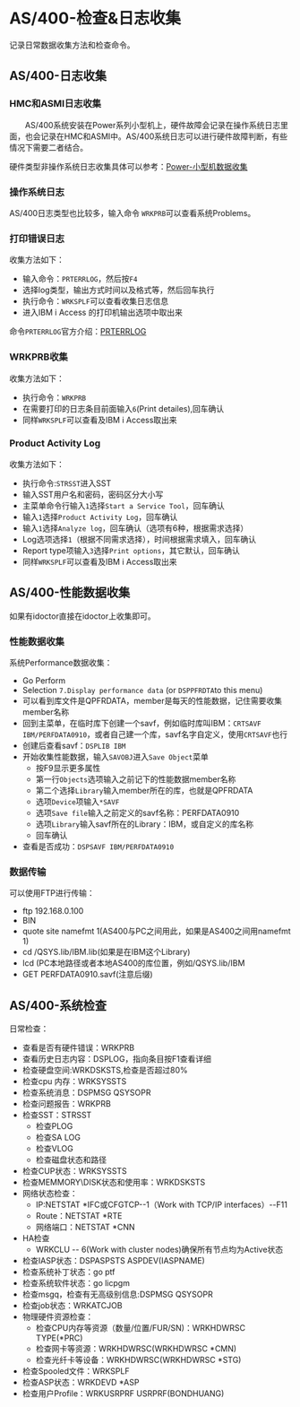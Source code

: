 # AS/400-检查&日志收集
记录日常数据收集方法和检查命令。
## AS/400-日志收集
### HMC和ASMI日志收集
&#8195;&#8195;AS/400系统安装在Power系列小型机上，硬件故障会记录在操作系统日志里面，也会记录在HMC和ASMI中。AS/400系统日志可以进行硬件故障判断，有些情况下需要二者结合。

硬件类型非操作系统日志收集具体可以参考：[Power-小型机数据收集](https://bond-huang.github.io/huang/01-IBM_Power_System/02-Power_System/01-Power-%E5%B0%8F%E5%9E%8B%E6%9C%BA%E6%95%B0%E6%8D%AE%E6%94%B6%E9%9B%86.html)

### 操作系统日志
AS/400日志类型也比较多，输入命令 `WRKPRB`可以查看系统Problems。

### 打印错误日志
收集方法如下：
- 输入命令：`PRTERRLOG`，然后按`F4`
- 选择log类型，输出方式时间以及格式等，然后回车执行
- 执行命令：`WRKSPLF`可以查看收集日志信息
- 进入IBM i Access 的打印机输出选项中取出来

命令`PRTERRLOG`官方介绍：[PRTERRLOG](https://www.ibm.com/support/knowledgecenter/ssw_ibm_i_73/cl/prterrlog.htm)

### WRKPRB收集
收集方法如下：
- 执行命令：`WRKPRB`
- 在需要打印的日志条目前面输入`6`(Print detailes),回车确认
- 同样`WRKSPLF`可以查看及IBM i Access取出来

### Product Activity Log
收集方法如下：
- 执行命令:`STRSST`进入SST
- 输入SST用户名和密码，密码区分大小写
- 主菜单命令行输入`1`选择`Start a Service Tool`，回车确认
- 输入`1`选择`Product Activity Log`，回车确认
- 输入`1`选择`Analyze log`，回车确认（选项有6种，根据需求选择）
- Log选项选择`1`（根据不同需求选择），时间根据需求填入，回车确认
- Report type项输入`3`选择`Print options`，其它默认，回车确认
- 同样`WRKSPLF`可以查看及IBM i Access取出来

## AS/400-性能数据收集
如果有idoctor直接在idoctor上收集即可。
### 性能数据收集
系统Performance数据收集：
- Go Perform
- Selection `7.Display performance data` (or `DSPPFRDTA`to this menu)
- 可以看到库文件是QPFRDATA，member是每天的性能数据，记住需要收集member名称
- 回到主菜单，在临时库下创建一个savf，例如临时库叫IBM：`CRTSAVF IBM/PERFDATA0910`，或者自己建一个库，savf名字自定义，使用`CRTSAVF`也行
- 创建后查看savf：`DSPLIB IBM`
- 开始收集性能数据，输入`SAVOBJ`进入`Save Object`菜单
   - 按F9显示更多属性
   - 第一行`Objects`选项输入之前记下的性能数据member名称
   - 第二个选择`Library`输入member所在的库，也就是QPFRDATA
   - 选项`Device`项输入`*SAVF`
   - 选项`Save file`输入之前定义的savf名称：PERFDATA0910
   - 选项`Library`输入savf所在的Library：IBM，或自定义的库名称
   - 回车确认
- 查看是否成功：`DSPSAVF IBM/PERFDATA0910`

### 数据传输
可以使用FTP进行传输：
- ftp 192.168.0.100
- BIN
- quote site namefmt 1(AS400与PC之间用此，如果是AS400之间用namefmt 1)
- cd /QSYS.lib/IBM.lib(如果是在IBM这个Library)
- lcd (PC本地路径或者本地AS400的库位置，例如/QSYS.lib/IBM
- GET PERFDATA0910.savf(注意后缀)

## AS/400-系统检查
日常检查：
- 查看是否有硬件错误：WRKPRB
- 查看历史日志内容：DSPLOG，指向条目按F1查看详细
- 检查硬盘空间:WRKDSKSTS,检查是否超过80%
- 检查cpu 内存：WRKSYSSTS
- 检查系统消息：DSPMSG QSYSOPR
- 检查问题报告：WRKPRB 
- 检查SST：STRSST
   - 检查PLOG
   - 检查SA LOG
   - 检查VLOG
   - 检查磁盘状态和路径
- 检查CUP状态：WRKSYSSTS
- 检查MEMMORY\DISK状态和使用率：WRKDSKSTS
- 网络状态检查：
   - IP:NETSTAT *IFC或CFGTCP--1（Work with TCP/IP interfaces）--F11
   - Route：NETSTAT *RTE
   - 网络端口：NETSTAT *CNN
- HA检查
   - WRKCLU -- 6(Work with cluster nodes)确保所有节点均为Active状态
- 检查IASP状态：DSPASPSTS ASPDEV(IASPNAME)
- 检查系统补丁状态：go ptf
- 检查系统软件状态：go licpgm
- 检查msgq，检查有无高级别信息:DSPMSG QSYSOPR
- 检查job状态：WRKATCJOB
- 物理硬件资源检查：
   - 检查CPU内存等资源（数量/位置/FUR/SN)：WRKHDWRSC TYPE(*PRC)
   - 检查网卡等资源：WRKHDWRSC(WRKHDWRSC *CMN)
   - 检查光纤卡等设备：WRKHDWRSC(WRKHDWRSC *STG)
- 检查Spooled文件：WRKSPLF
- 检查ASP状态：WRKDEVD *ASP
- 检查用户Profile：WRKUSRPRF USRPRF(BONDHUANG)